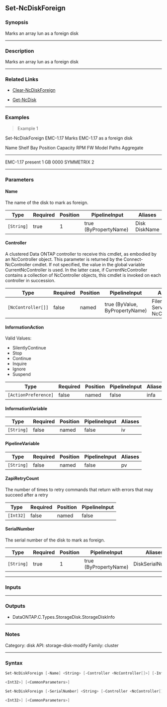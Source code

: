 Set-NcDiskForeign
-----------------

### Synopsis
Marks an array lun as a foreign disk

---

### Description

Marks an array lun as a foreign disk

---

### Related Links
* [Clear-NcDiskForeign](Clear-NcDiskForeign)

* [Get-NcDisk](Get-NcDisk)

---

### Examples
> Example 1

Set-NcDiskForeign EMC-1.17
Marks EMC-1.17 as a foreign disk

Name                      Shelf Bay Position     Capacity  RPM  FW    Model             Paths Aggregate
----                      ----- --- --------     --------  ---  --    -----             ----- ---------
EMC-1.17                            present          1 GB       0000  SYMMETRIX           2

---

### Parameters
#### **Name**
The name of the disk to mark as foreign.

|Type      |Required|Position|PipelineInput        |Aliases          |
|----------|--------|--------|---------------------|-----------------|
|`[String]`|true    |1       |true (ByPropertyName)|Disk<br/>DiskName|

#### **Controller**
A clustered Data ONTAP controller to receive this cmdlet, as embodied by an NcController object.  This parameter is returned by the Connect-NcController cmdlet.  If not specified, the value in the global variable CurrentNcController is used.  In the latter case, if CurrentNcController contains a collection of NcController objects, this cmdlet is invoked on each controller in succession.

|Type              |Required|Position|PipelineInput                 |Aliases                          |
|------------------|--------|--------|------------------------------|---------------------------------|
|`[NcController[]]`|false   |named   |true (ByValue, ByPropertyName)|Filer<br/>Server<br/>NcController|

#### **InformationAction**

Valid Values:

* SilentlyContinue
* Stop
* Continue
* Inquire
* Ignore
* Suspend

|Type                |Required|Position|PipelineInput|Aliases|
|--------------------|--------|--------|-------------|-------|
|`[ActionPreference]`|false   |named   |false        |infa   |

#### **InformationVariable**

|Type      |Required|Position|PipelineInput|Aliases|
|----------|--------|--------|-------------|-------|
|`[String]`|false   |named   |false        |iv     |

#### **PipelineVariable**

|Type      |Required|Position|PipelineInput|Aliases|
|----------|--------|--------|-------------|-------|
|`[String]`|false   |named   |false        |pv     |

#### **ZapiRetryCount**
The number of times to retry commands that return with errors that may succeed after a retry

|Type     |Required|Position|PipelineInput|
|---------|--------|--------|-------------|
|`[Int32]`|false   |named   |false        |

#### **SerialNumber**
The serial number of the disk to mark as foreign.

|Type      |Required|Position|PipelineInput        |Aliases         |
|----------|--------|--------|---------------------|----------------|
|`[String]`|true    |1       |true (ByPropertyName)|DiskSerialNumber|

---

### Inputs

---

### Outputs
* DataONTAP.C.Types.StorageDisk.StorageDiskInfo

---

### Notes
Category: disk
API: storage-disk-modify
Family: cluster

---

### Syntax
```PowerShell
Set-NcDiskForeign [-Name] <String> [-Controller <NcController[]>] [-InformationAction <ActionPreference>] [-InformationVariable <String>] [-PipelineVariable <String>] [-ZapiRetryCount 
```
```PowerShell
<Int32>] [<CommonParameters>]
```
```PowerShell
Set-NcDiskForeign [-SerialNumber] <String> [-Controller <NcController[]>] [-InformationAction <ActionPreference>] [-InformationVariable <String>] [-PipelineVariable <String>] [-ZapiRetryCount 
```
```PowerShell
<Int32>] [<CommonParameters>]
```
